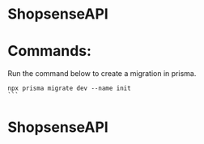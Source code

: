 # ShopsenseAPI

# Commands:

Run the command below to create a migration in prisma.

````
npx prisma migrate dev --name init
```
````
# ShopsenseAPI
